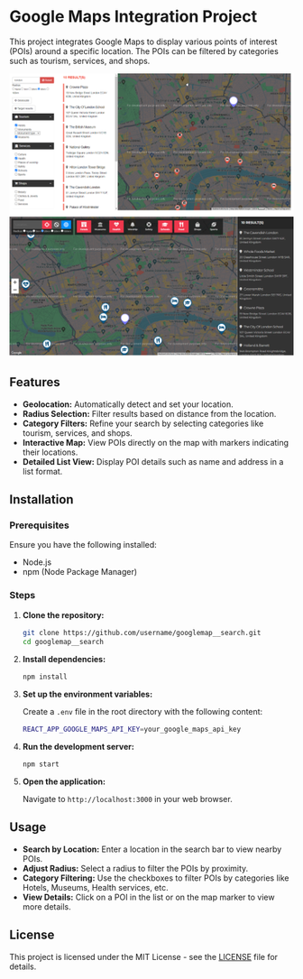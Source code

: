 # Google Maps Integration Project

This project integrates Google Maps to display various points of interest (POIs) around a specific location. The POIs can be filtered by categories such as tourism, services, and shops.

![Google Maps Interface](images/screens/google_map.png)
![Google Maps Interface](images/screens/google_map2.png)

## Features

- **Geolocation:** Automatically detect and set your location.
- **Radius Selection:** Filter results based on distance from the location.
- **Category Filters:** Refine your search by selecting categories like tourism, services, and shops.
- **Interactive Map:** View POIs directly on the map with markers indicating their locations.
- **Detailed List View:** Display POI details such as name and address in a list format.

## Installation

### Prerequisites

Ensure you have the following installed:

- Node.js
- npm (Node Package Manager)

### Steps

1. **Clone the repository:**

    ```bash
    git clone https://github.com/username/googlemap__search.git
    cd googlemap__search
    ```

2. **Install dependencies:**

    ```bash
    npm install
    ```

3. **Set up the environment variables:**

    Create a `.env` file in the root directory with the following content:

    ```bash
    REACT_APP_GOOGLE_MAPS_API_KEY=your_google_maps_api_key
    ```

4. **Run the development server:**

    ```bash
    npm start
    ```

5. **Open the application:**

    Navigate to `http://localhost:3000` in your web browser.

## Usage

- **Search by Location:** Enter a location in the search bar to view nearby POIs.
- **Adjust Radius:** Select a radius to filter the POIs by proximity.
- **Category Filtering:** Use the checkboxes to filter POIs by categories like Hotels, Museums, Health services, etc.
- **View Details:** Click on a POI in the list or on the map marker to view more details.

## License

This project is licensed under the MIT License - see the [LICENSE](LICENSE) file for details.
